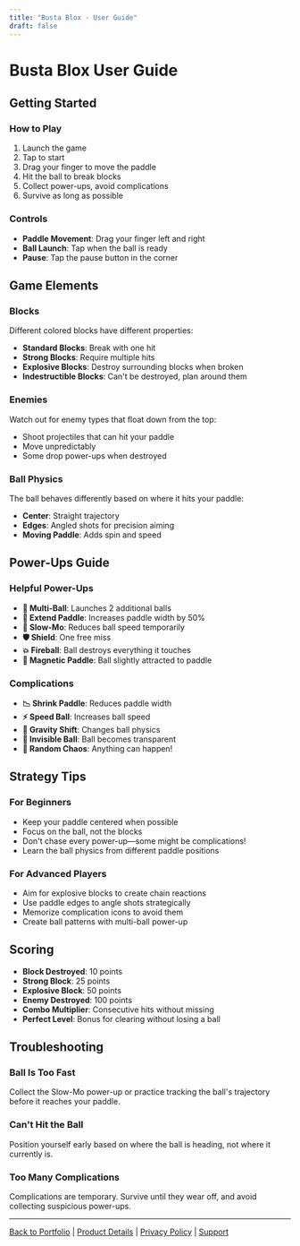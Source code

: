 ```yaml
---
title: "Busta Blox - User Guide"
draft: false
---
```


# Busta Blox User Guide

## Getting Started

### How to Play
1. Launch the game
2. Tap to start
3. Drag your finger to move the paddle
4. Hit the ball to break blocks
5. Collect power-ups, avoid complications
6. Survive as long as possible

### Controls
- **Paddle Movement**: Drag your finger left and right
- **Ball Launch**: Tap when the ball is ready
- **Pause**: Tap the pause button in the corner

## Game Elements

### Blocks
Different colored blocks have different properties:
- **Standard Blocks**: Break with one hit
- **Strong Blocks**: Require multiple hits
- **Explosive Blocks**: Destroy surrounding blocks when broken
- **Indestructible Blocks**: Can't be destroyed, plan around them

### Enemies
Watch out for enemy types that float down from the top:
- Shoot projectiles that can hit your paddle
- Move unpredictably
- Some drop power-ups when destroyed

### Ball Physics
The ball behaves differently based on where it hits your paddle:
- **Center**: Straight trajectory
- **Edges**: Angled shots for precision aiming
- **Moving Paddle**: Adds spin and speed

## Power-Ups Guide

### Helpful Power-Ups
- **🔵 Multi-Ball**: Launches 2 additional balls
- **📏 Extend Paddle**: Increases paddle width by 50%
- **🐌 Slow-Mo**: Reduces ball speed temporarily
- **🛡️ Shield**: One free miss
- **💥 Fireball**: Ball destroys everything it touches
- **🎯 Magnetic Paddle**: Ball slightly attracted to paddle

### Complications
- **📉 Shrink Paddle**: Reduces paddle width
- **⚡ Speed Ball**: Increases ball speed
- **🔄 Gravity Shift**: Changes ball physics
- **👻 Invisible Ball**: Ball becomes transparent
- **🎲 Random Chaos**: Anything can happen!

## Strategy Tips

### For Beginners
- Keep your paddle centered when possible
- Focus on the ball, not the blocks
- Don't chase every power-up—some might be complications!
- Learn the ball physics from different paddle positions

### For Advanced Players
- Aim for explosive blocks to create chain reactions
- Use paddle edges to angle shots strategically
- Memorize complication icons to avoid them
- Create ball patterns with multi-ball power-up

## Scoring

- **Block Destroyed**: 10 points
- **Strong Block**: 25 points
- **Explosive Block**: 50 points
- **Enemy Destroyed**: 100 points
- **Combo Multiplier**: Consecutive hits without missing
- **Perfect Level**: Bonus for clearing without losing a ball

## Troubleshooting

### Ball Is Too Fast
Collect the Slow-Mo power-up or practice tracking the ball's trajectory before it reaches your paddle.

### Can't Hit the Ball
Position yourself early based on where the ball is heading, not where it currently is.

### Too Many Complications
Complications are temporary. Survive until they wear off, and avoid collecting suspicious power-ups.

---

[Back to Portfolio](/rory-allen/portfolio/busta-blox/) | [Product Details](/rory-allen/busta-blox/product/) | [Privacy Policy](/rory-allen/busta-blox/privacy/) | [Support](/rory-allen/busta-blox/support/)
